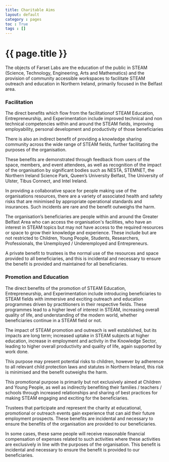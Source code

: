 ```yaml
---
title: Charitable Aims
layout: default
category : pages
toc : True
tags : []
---
```


# {{ page.title }}
The objects of Farset Labs are the education of the public in STEAM (Science, Technology, Engineering, Arts and Mathematics) and the provision of community accessible workspaces to facilitate STEAM outreach and education in Northern Ireland, primarily focused in the Belfast area.


### Facilitation

The direct benefits which flow from the facilitationof STEAM Education, Entrepreneurship, and Experimentation include improved technical and non technical competencies within and around the STEAM fields, improving employability, personal development and productivity of those beneficiaries

There is also an indirect benefit of providing a knowledge sharing community across the wide range of STEAM fields, further facilitating the purposes of the organisation.

These benefits are demonstrated through feedback from users of the space, members, and event attendees, as well as recognition of the impact of the organisation by significant bodies such as NESTA, STEMNET, the Northern Ireland Science Park, Queen’s University Belfast, The University of Ulster, Tibus Connect, and Intel Ireland.

In providing a collaborative space for people making use of the organisations resources, there are a variety of associated health and safety risks that are minimised by appropriate operational standards and insurances. Such incidents are rare and the benefit outweighs the harm.

The organisation’s beneficiaries are people within and around the Greater Belfast Area who can access the organisation's facilities, who have an interest in STEAM topics but may not have access to the required resources or space to grow their knowledge and experience. These include but are not restricted to Children, Young People, Students, Researchers, Professionals, the Unemployed / Underemployed and Entrepreneurs.

A private benefit to trustees is the normal use of the resources and space provided to all beneficiaries, and this is incidental and necessary to ensure the benefit is provided and maintained for all beneficiaries.


### Promotion and Education

The direct benefits of the promotion of STEAM Education, Entrepreneurship, and Experimentation include introducing beneficiaries to STEAM fields with immersive and exciting outreach and education programmes driven by practitioners in their respective fields. These programmes lead to a higher level of interest in STEAM, increasing overall quality of life, and understanding of the modern world, whether beneficiaries continue in a STEAM field or not.

The impact of STEAM promotion and outreach is well established, but its impacts are long term; increased uptake in STEAM subjects at higher education, increase in employment and activity in the Knowledge Sector, leading to higher overall productivity and quality of life, again supported by work done.

This purpose may present potential risks to children, however by adherence to all relevant child protection laws and statutes in Northern Ireland, this risk is minimised and the benefit outweighs the harm.

This promotional purpose is primarily but not exclusively aimed at Children and Young People, as well as indirectly benefiting their families / teachers / schools through increased relationships and sharing of best practices for making STEAM engaging and exciting for the beneficiaries.

Trustees that participate and represent the charity at educational, promotional or outreach events gain experience that can aid their future employment prospects. These benefits are incidental and necessary to ensure the benefits of the organisation are provided to our beneficiaries.

In some cases, these same people will receive reasonable financial compensation of expenses related to such activities where these activities are exclusively in line with the purposes of the organisation. This benefit is incidental and necessary to ensure the benefit is provided to our beneficiaries.
